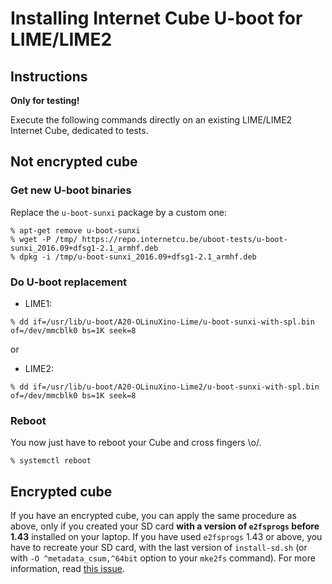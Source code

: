 # Installing Internet Cube U-boot for LIME/LIME2

## Instructions

**Only for testing!**

Execute the following commands directly on an existing LIME/LIME2 Internet Cube, dedicated to tests.

## Not encrypted cube

### Get new U-boot binaries

Replace the `u-boot-sunxi` package by a custom one:

```
% apt-get remove u-boot-sunxi
% wget -P /tmp/ https://repo.internetcu.be/uboot-tests/u-boot-sunxi_2016.09+dfsg1-2.1_armhf.deb
% dpkg -i /tmp/u-boot-sunxi_2016.09+dfsg1-2.1_armhf.deb
```

### Do U-boot replacement

* LIME1:

```
% dd if=/usr/lib/u-boot/A20-OLinuXino-Lime/u-boot-sunxi-with-spl.bin of=/dev/mmcblk0 bs=1K seek=8
```

or

* LIME2:

```
% dd if=/usr/lib/u-boot/A20-OLinuXino-Lime2/u-boot-sunxi-with-spl.bin of=/dev/mmcblk0 bs=1K seek=8
```

### Reboot

You now just have to reboot your Cube and cross fingers \o/.

```
% systemctl reboot
```

## Encrypted cube

If you have an encrypted cube, you can apply the same procedure as above, only if you created your SD card **with a version of `e2fsprogs` before 1.43** installed on your laptop. If you have used `e2fsprogs` 1.43 or above, you have to recreate your SD card, with the last version of `install-sd.sh` (or with `-O ^metadata_csum,^64bit` option to your `mke2fs` command). For more information, read [this issue](https://dev.yunohost.org/issues/404#note-25).
